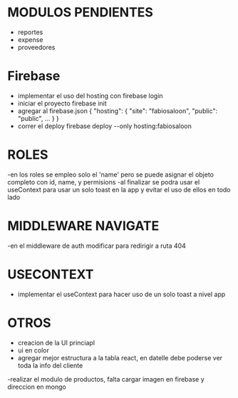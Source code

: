 # MODULOS PENDIENTES

- reportes
- expense
- proveedores

# Firebase

- implementar el uso del hosting con firebase login
- iniciar el proyecto firebase init
- agregar al firebase.json
  {
  "hosting": {
    "site": "fabiosaloon",
    "public": "public",
    ...
    }
  }
- correr el deploy  firebase deploy --only hosting:fabiosaloon

# ROLES

-en los roles se empleo solo el 'name' pero se puede asignar el objeto completo con id, name, y permisions
  -al finalizar se podra usar el useContext para usar un solo toast en la app y evitar el uso de ellos en todo lado
  
# MIDDLEWARE NAVIGATE
-en el middleware de auth modificar para redirigir a ruta 404

# USECONTEXT
- implementar el useContext para hacer uso de un solo toast a nivel app


# OTROS

- creacion de la UI princiapl
- ui en color
- agregar mejor estructura a la tabla react, en datelle debe poderse ver toda la info del cliente 

-realizar el modulo de productos, falta cargar imagen en firebase y direccion en  mongo

